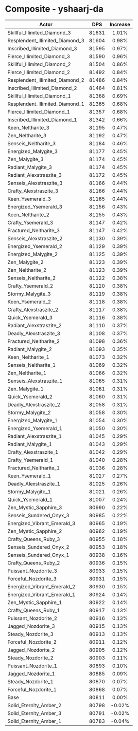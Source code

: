 # Composite - yshaarj-da
| Actor | DPS | Increase |
|---|:---:|:---:|
|Skillful_Illimited_Diamond_3|81631|1.01%|
|Resplendent_Illimited_Diamond_3|81604|0.98%|
|Inscribed_Illimited_Diamond_3|81595|0.97%|
|Fierce_Illimited_Diamond_3|81590|0.96%|
|Skillful_Illimited_Diamond_2|81504|0.86%|
|Fierce_Illimited_Diamond_2|81492|0.84%|
|Resplendent_Illimited_Diamond_2|81486|0.84%|
|Inscribed_Illimited_Diamond_2|81464|0.81%|
|Skillful_Illimited_Diamond_1|81368|0.69%|
|Resplendent_Illimited_Diamond_1|81365|0.68%|
|Fierce_Illimited_Diamond_1|81357|0.68%|
|Inscribed_Illimited_Diamond_1|81342|0.66%|
|Keen_Neltharite_3|81195|0.47%|
|Zen_Neltharite_3|81192|0.47%|
|Senseis_Neltharite_3|81184|0.46%|
|Energized_Malygite_3|81177|0.45%|
|Zen_Malygite_3|81174|0.45%|
|Radiant_Malygite_3|81174|0.45%|
|Radiant_Alexstraszite_3|81172|0.45%|
|Senseis_Alexstraszite_3|81166|0.44%|
|Crafty_Alexstraszite_3|81166|0.44%|
|Keen_Ysemerald_3|81165|0.44%|
|Energized_Ysemerald_3|81156|0.43%|
|Keen_Neltharite_2|81155|0.43%|
|Crafty_Ysemerald_3|81147|0.42%|
|Fractured_Neltharite_3|81147|0.42%|
|Senseis_Alexstraszite_2|81130|0.39%|
|Energized_Ysemerald_2|81129|0.39%|
|Energized_Malygite_2|81125|0.39%|
|Zen_Malygite_2|81123|0.39%|
|Zen_Neltharite_2|81123|0.39%|
|Senseis_Neltharite_2|81122|0.38%|
|Crafty_Ysemerald_2|81120|0.38%|
|Stormy_Malygite_3|81119|0.38%|
|Keen_Ysemerald_2|81118|0.38%|
|Crafty_Alexstraszite_2|81117|0.38%|
|Quick_Ysemerald_3|81116|0.38%|
|Radiant_Alexstraszite_2|81110|0.37%|
|Deadly_Alexstraszite_3|81108|0.37%|
|Fractured_Neltharite_2|81098|0.36%|
|Radiant_Malygite_2|81093|0.35%|
|Keen_Neltharite_1|81073|0.32%|
|Senseis_Neltharite_1|81069|0.32%|
|Zen_Neltharite_1|81066|0.32%|
|Senseis_Alexstraszite_1|81065|0.31%|
|Zen_Malygite_1|81061|0.31%|
|Quick_Ysemerald_2|81060|0.31%|
|Deadly_Alexstraszite_2|81058|0.31%|
|Stormy_Malygite_2|81058|0.30%|
|Energized_Malygite_1|81054|0.30%|
|Energized_Ysemerald_1|81050|0.30%|
|Radiant_Alexstraszite_1|81045|0.29%|
|Radiant_Malygite_1|81043|0.29%|
|Crafty_Alexstraszite_1|81042|0.29%|
|Crafty_Ysemerald_1|81040|0.28%|
|Fractured_Neltharite_1|81036|0.28%|
|Keen_Ysemerald_1|81027|0.27%|
|Deadly_Alexstraszite_1|81025|0.26%|
|Stormy_Malygite_1|81021|0.26%|
|Quick_Ysemerald_1|81007|0.24%|
|Zen_Mystic_Sapphire_3|80990|0.22%|
|Senseis_Sundered_Onyx_3|80985|0.22%|
|Energized_Vibrant_Emerald_3|80965|0.19%|
|Zen_Mystic_Sapphire_2|80962|0.19%|
|Crafty_Queens_Ruby_3|80955|0.18%|
|Senseis_Sundered_Onyx_2|80953|0.18%|
|Senseis_Sundered_Onyx_1|80938|0.16%|
|Crafty_Queens_Ruby_2|80936|0.15%|
|Puissant_Nozdorite_3|80933|0.15%|
|Forceful_Nozdorite_3|80931|0.15%|
|Energized_Vibrant_Emerald_2|80930|0.15%|
|Energized_Vibrant_Emerald_1|80924|0.14%|
|Zen_Mystic_Sapphire_1|80922|0.14%|
|Crafty_Queens_Ruby_1|80917|0.13%|
|Puissant_Nozdorite_2|80916|0.13%|
|Jagged_Nozdorite_3|80915|0.13%|
|Steady_Nozdorite_3|80913|0.13%|
|Forceful_Nozdorite_2|80911|0.12%|
|Jagged_Nozdorite_2|80905|0.12%|
|Steady_Nozdorite_2|80903|0.11%|
|Puissant_Nozdorite_1|80893|0.10%|
|Jagged_Nozdorite_1|80885|0.09%|
|Steady_Nozdorite_1|80870|0.07%|
|Forceful_Nozdorite_1|80868|0.07%|
|Base|80811|0.00%|
|Solid_Eternity_Amber_2|80798|-0.02%|
|Solid_Eternity_Amber_3|80791|-0.02%|
|Solid_Eternity_Amber_1|80783|-0.04%|
